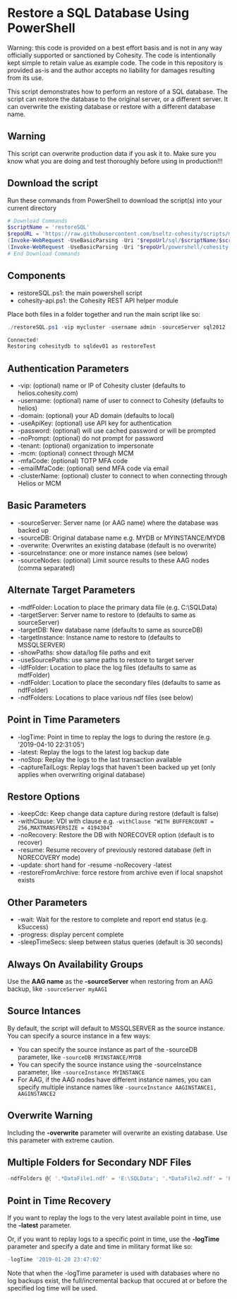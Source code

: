 # Restore a SQL Database Using PowerShell

Warning: this code is provided on a best effort basis and is not in any way officially supported or sanctioned by Cohesity. The code is intentionally kept simple to retain value as example code. The code in this repository is provided as-is and the author accepts no liability for damages resulting from its use.

This script demonstrates how to perform an restore of a SQL database. The script can restore the database to the original server, or a different server. It can overwrite the existing database or restore with a different database name.  

## Warning

This script can overwrite production data if you ask it to. Make sure you know what you are doing and test thoroughly before using in production!!!

## Download the script

Run these commands from PowerShell to download the script(s) into your current directory

```powershell
# Download Commands
$scriptName = 'restoreSQL'
$repoURL = 'https://raw.githubusercontent.com/bseltz-cohesity/scripts/master'
(Invoke-WebRequest -UseBasicParsing -Uri "$repoUrl/sql/$scriptName/$scriptName.ps1").content | Out-File "$scriptName.ps1"; (Get-Content "$scriptName.ps1") | Set-Content "$scriptName.ps1"
(Invoke-WebRequest -UseBasicParsing -Uri "$repoUrl/powershell/cohesity-api/cohesity-api.ps1").content | Out-File cohesity-api.ps1; (Get-Content cohesity-api.ps1) | Set-Content cohesity-api.ps1
# End Download Commands
```

## Components

* restoreSQL.ps1: the main powershell script
* cohesity-api.ps1: the Cohesity REST API helper module

Place both files in a folder together and run the main script like so:

```powershell
./restoreSQL.ps1 -vip mycluster -username admin -sourceServer sql2012 -sourceDB cohesitydb -targetServer sqldev01 -targetDB restoreTest -mdfFolder c:\sqldata -ndfFolder c:\sqldata\ndf -ldfFolder c:\sqldata\logs

Connected!
Restoring cohesitydb to sqldev01 as restoreTest
```

## Authentication Parameters

* -vip: (optional) name or IP of Cohesity cluster (defaults to helios.cohesity.com)
* -username: (optional) name of user to connect to Cohesity (defaults to helios)
* -domain: (optional) your AD domain (defaults to local)
* -useApiKey: (optional) use API key for authentication
* -password: (optional) will use cached password or will be prompted
* -noPrompt: (optional) do not prompt for password
* -tenant: (optional) organization to impersonate
* -mcm: (optional) connect through MCM
* -mfaCode: (optional) TOTP MFA code
* -emailMfaCode: (optional) send MFA code via email
* -clusterName: (optional) cluster to connect to when connecting through Helios or MCM

## Basic Parameters

* -sourceServer: Server name (or AAG name) where the database was backed up
* -sourceDB: Original database name e.g. MYDB or MYINSTANCE/MYDB
* -overwrite: Overwrites an existing database (default is no overwrite)
* -sourceInstance: one or more instance names (see below)
* -sourceNodes: (optional) Limit source results to these AAG nodes (comma separated)

## Alternate Target Parameters

* -mdfFolder: Location to place the primary data file (e.g. C:\SQLData)
* -targetServer: Server name to restore to (defaults to same as sourceServer)
* -targetDB: New database name (defaults to same as sourceDB)
* -targetInstance: Instance name to restore to (defaults to MSSQLSERVER)
* -showPaths: show data/log file paths and exit
* -useSourcePaths: use same paths to restore to target server
* -ldfFolder: Location to place the log files (defaults to same as mdfFolder)
* -ndfFolder: Location to place the secondary files (defaults to same as ndfFolder)
* -ndfFolders: Locations to place various ndf files (see below)

## Point in Time Parameters

* -logTime: Point in time to replay the logs to during the restore (e.g. '2019-04-10 22:31:05')
* -latest: Replay the logs to the latest log backup date
* -noStop: Replay the logs to the last transaction available
* -captureTailLogs: Replay logs that haven't been backed up yet (only applies when overwriting original database)

## Restore Options

* -keepCdc: Keep change data capture during restore (default is false)
* -withClause: VDI with clause e.g. `-withClause "WITH BUFFERCOUNT = 256,MAXTRANSFERSIZE = 4194304"`
* -noRecovery: Restore the DB with NORECOVER option (default is to recover)
* -resume: Resume recovery of previously restored database (left in NORECOVERY mode)
* -update: short hand for -resume -noRecovery -latest
* -restoreFromArchive: force restore from archive even if local snapshot exists

## Other Parameters

* -wait: Wait for the restore to complete and report end status (e.g. kSuccess)
* -progress: display percent complete
* -sleepTimeSecs: sleep between status queries (default is 30 seconds)

## Always On Availability Groups

Use the **AAG name** as the **-sourceServer** when restoring from an AAG backup, like `-sourceServer myAAG1`

## Source Intances

By default, the script will default to MSSQLSERVER as the source instance. You can specify a source instance in a few ways:

* You can specify the source instance as part of the -sourceDB parameter, like `-sourceDB MYINSTANCE/MYDB`
* You can specify the source instance using the -sourceInstance parameter, like `-sourceInstance MYINSTANCE`
* For AAG, if the AAG nodes have different instance names, you can specify multiple instance names like `-sourceInstance AAGINSTANCE1, AAGINSTANCE2`

## Overwrite Warning

Including the **-overwrite** parameter will overwrite an existing database. Use this parameter with extreme caution.

## Multiple Folders for Secondary NDF Files

```powershell
-ndfFolders @{ '.*DataFile1.ndf' = 'E:\SQLData'; '.*DataFile2.ndf' = 'F:\SQLData'; }
```

## Point in Time Recovery

If you want to replay the logs to the very latest available point in time, use the **-latest** parameter.

Or, if you want to replay logs to a specific point in time, use the **-logTime** parameter and specify a date and time in military format like so:

```powershell
-logTime '2019-01-20 23:47:02'
```

Note that when the -logTime parameter is used with databases where no log backups exist, the full/incremental backup that occured at or before the specified log time will be used.
